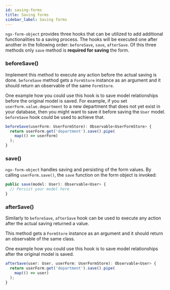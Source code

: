 ```yaml
---
id: saving-forms
title: Saving forms
sidebar_label: Saving forms
---
```


`ngx-form-object` provides three hooks that can be utilized to add additional functionalities to a saving process. The hooks will be executed one after another in the following order: `beforeSave`, `save`, `afterSave`. Of this three methods only `save` method is <b>required for saving</b> the form.

### beforeSave()
Implement this method to execute any action before the actual saving is done. `beforeSave` method gets a `FormStore` instance as an argument and it should return an observable of the same `FormStore`.

One example how you could use this hook is to save model relationships before the original model is saved.
For example, if you set `userForm.value.department` to a new department that does not yet exist in your database, then you  might want to save it before saving the `User` model. `beforeSave` hook could be used to achieve that.

```ts title="user.form-object.ts"
beforeSave(userForm: UserFormStore): Observable<UserFormStore> {
  return userForm.get('department').save().pipe(
    map(() => userForm)
  );
}
```

### save()

`ngx-form-object` handles saving and persisting of the form values. By calling `userForm.save()`, the `save` function on the form object is invoked:

```ts title="user.form-object.ts"
public save(model: User): Observable<User> {
  // Persist your model here
}
```

### afterSave()
Similarly to `beforeSave`, `afterSave` hook can be used to execute any action after the actual saving returned a value.

This method gets a `FormStore` instance as an argument and it should return an observable of the same class.

One example how you could use this hook is to save model relationships after the original model is saved.

```ts title="user.form-object.ts"
afterSave(user: User, userForm: UserFormStore): Observable<User> {
  return userForm.get('department').save().pipe(
    map(() => user)
  );
}
```
